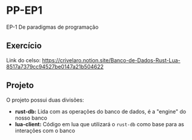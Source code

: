 # PP-EP1

EP-1 De paradigmas de programação

## Exercício

Link do celso: https://crivelaro.notion.site/Banco-de-Dados-Rust-Lua-8517a7379cc94527be0147a21b504622

## Projeto

O projeto possui duas divisões:
- **rust-db:** Lida com as operações do banco de dados, é a "engine" do nosso banco
- **lua-client:** Código em lua que utilizará o `rust-db` como base para as interações com o banco
